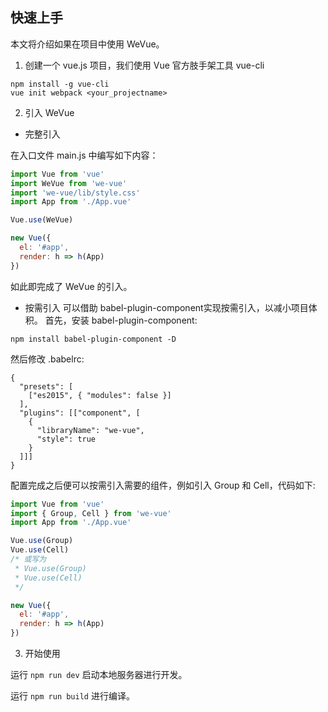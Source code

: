 快速上手
-----

本文将介绍如果在项目中使用 WeVue。

1. 创建一个 vue.js 项目，我们使用 Vue 官方肢手架工具 vue-cli

```shell
npm install -g vue-cli
vue init webpack <your_projectname>
```

2. 引入 WeVue


- 完整引入

在入口文件 main.js 中编写如下内容：

```js
import Vue from 'vue'
import WeVue from 'we-vue'
import 'we-vue/lib/style.css'
import App from './App.vue'

Vue.use(WeVue)

new Vue({
  el: '#app',
  render: h => h(App)
})
```
如此即完成了 WeVue 的引入。

- 按需引入
可以借助 babel-plugin-component实现按需引入，以减小项目体积。
首先，安装 babel-plugin-component:

```shell
npm install babel-plugin-component -D
```

然后修改 .babelrc:

```
{
  "presets": [
    ["es2015", { "modules": false }]
  ],
  "plugins": [["component", [
    {
      "libraryName": "we-vue",
      "style": true
    }
  ]]]
}
```

配置完成之后便可以按需引入需要的组件，例如引入 Group 和 Cell，代码如下:

```js
import Vue from 'vue'
import { Group, Cell } from 'we-vue'
import App from './App.vue'

Vue.use(Group)
Vue.use(Cell)
/* 或写为
 * Vue.use(Group)
 * Vue.use(Cell)
 */

new Vue({
  el: '#app',
  render: h => h(App)
})
```

3. 开始使用

运行 `npm run dev` 启动本地服务器进行开发。

运行 `npm run build` 进行编译。
